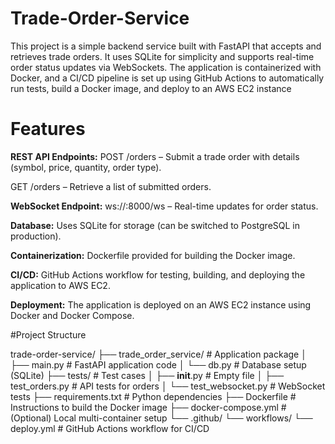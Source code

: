 # Trade-Order-Service
This project is a simple backend service built with FastAPI that accepts and retrieves trade orders. It uses SQLite for simplicity and supports real-time order status updates via WebSockets. The application is containerized with Docker, and a CI/CD pipeline is set up using GitHub Actions to automatically run tests, build a Docker image, and deploy to an AWS EC2 instance

# Features
**REST API Endpoints:**
POST /orders – Submit a trade order with details (symbol, price, quantity, order type).
  
GET /orders – Retrieve a list of submitted orders.

**WebSocket Endpoint:**
ws://<host>:8000/ws – Real-time updates for order status.

**Database:**
Uses SQLite for storage (can be switched to PostgreSQL in production).

**Containerization:**
Dockerfile provided for building the Docker image.

**CI/CD:**
  GitHub Actions workflow for testing, building, and deploying the application to AWS EC2.

**Deployment:**
  The application is deployed on an AWS EC2 instance using Docker and Docker Compose.

#Project Structure

trade-order-service/
├── trade_order_service/        # Application package
│   ├── main.py                 # FastAPI application code
│   └── db.py                   # Database setup (SQLite)
├── tests/                      # Test cases
│   ├── __init__.py             # Empty file
│   ├── test_orders.py          # API tests for orders
│   └── test_websocket.py       # WebSocket tests
├── requirements.txt            # Python dependencies
├── Dockerfile                  # Instructions to build the Docker image
├── docker-compose.yml          # (Optional) Local multi-container setup
└── .github/
    └── workflows/
        └── deploy.yml          # GitHub Actions workflow for CI/CD

